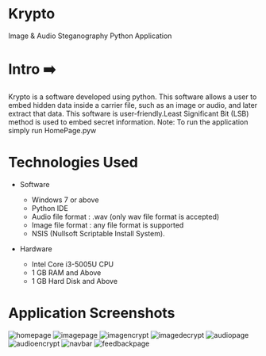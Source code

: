 # Krypto
 Image & Audio Steganography Python Application
# Intro :arrow_right:
  Krypto is a software developed using python. This software allows a user to embed hidden data inside a carrier file, 
  such as an image or audio, and later extract that data. This software is user-friendly.Least Significant Bit (LSB) 
  method is used to embed secret information.
  Note: To run the application simply run HomePage.pyw

# Technologies Used
- Software
  - Windows 7 or above 
  - Python IDE 
  - Audio file format : .wav (only wav file format is accepted) 
  - Image file format : any file format is supported 
  - NSIS (Nullsoft Scriptable Install System). 

- Hardware
  - Intel Core i3-5005U CPU 
  - 1 GB RAM and Above 
  - 1 GB Hard Disk and Above 
  
# Application Screenshots
![homepage](https://user-images.githubusercontent.com/81374980/130922160-34654bd7-e163-4f7f-b87c-22d4c44f7267.JPG)
![imagepage](https://user-images.githubusercontent.com/81374980/130922214-29da2b22-4398-4e8e-a543-ef752a93f3f7.JPG)
![imagencrypt](https://user-images.githubusercontent.com/81374980/130922239-9588bada-72d5-4edd-b237-5b1fd927c3f6.JPG)
![imagedecrypt](https://user-images.githubusercontent.com/81374980/130922268-9a70cbcd-fae0-404b-b04a-7808a52f1ed9.JPG)
![audiopage](https://user-images.githubusercontent.com/81374980/130922308-a50b942f-eff9-4a5c-91df-d158c752fbef.JPG)
![audioencrypt](https://user-images.githubusercontent.com/81374980/130922328-b68f6263-bf54-4bbe-aea7-1ca8ab8b7013.JPG)
![navbar](https://user-images.githubusercontent.com/81374980/130922441-f4f154d6-0afc-4352-9b38-7a5d73d38cbc.JPG)
![feedbackpage](https://user-images.githubusercontent.com/81374980/130922492-2b39c20c-4179-4234-8599-d55ee06a66ce.JPG)

